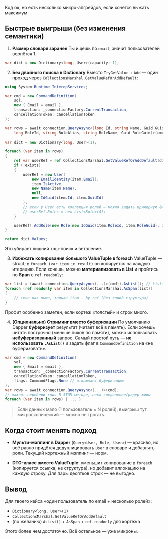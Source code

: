 Код ок, но есть несколько микро-апгрейдов, если хочется выжать максимум.

## Быстрые выигрыши (без изменения семантики)

1. **Размер словаря заранее**
   Ты ищешь по `email`, значит пользователей вернётся 1.

```csharp
var dict = new Dictionary<long, User>(capacity: 1);
```

2. **Без двойного поиска в Dictionary**
   Вместо `TryGetValue` + `Add` — один проход через `CollectionsMarshal.GetValueRefOrAddDefault`:

```csharp
using System.Runtime.InteropServices;

var cmd = new CommandDefinition(
    sql,
    new { Email = email },
    transaction: _connectionFactory.CurrentTransaction,
    cancellationToken: cancellationToken
);

var rows = await connection.QueryAsync<(long Id, string Name, Guid GuidId, bool IsActive, string Email,
    long RoleId, string RoleAlias, string RoleName, Guid RoleGuid)>(cmd);

var dict = new Dictionary<long, User>(1);

foreach (var item in rows)
{
    ref var userRef = ref CollectionsMarshal.GetValueRefOrAddDefault(dict, item.Id, out bool exists);
    if (!exists)
    {
        userRef = new User(
            new EmailIdentity(item.Email),
            item.IsActive,
            new Name(item.Name),
            null,
            new IdGuid(item.Id, item.GuidId)
        );
        // если у User есть коллекция ролей — можно задать примерную ёмкость
        // userRef.Roles = new List<Role>(4);
    }

    userRef!.AddRole(new Role(new IdGuid(item.RoleId, item.RoleGuid), item.RoleName, item.RoleAlias));
}

return dict.Values;
```

Это убирает лишний хэш-поиск и ветвление.

3. **Избежать копирования большого ValueTuple в foreach**
   ValueTuple — struct; в `foreach (var item in result)` он копируется на каждую итерацию.
   Если хочешь, можно **материализовать в List** и пройтись по **Span** с `ref readonly`:

```csharp
var list = (await connection.QueryAsync<(...)>(cmd)).AsList(); // List<...>
foreach (ref readonly var item in CollectionsMarshal.AsSpan(list))
{
    // тело как выше, только item — by-ref (без копий структуры)
}
```

Профит особенно заметен, если кортеж «толстый» и строк много.

4. **(Опционально) Стриминг вместо буферизации**
   По умолчанию Dapper **буферизует** результат (читает всё в память). Если хочешь читать построчно (меньше пиков по памяти), можно использовать **небуферизованный** запрос. Самый простой путь — **не использовать `.AsList()`** и задать флаг в `CommandDefinition` на «не буферизовать».

```csharp
var cmd = new CommandDefinition(
    sql,
    new { Email = email },
    transaction: _connectionFactory.CurrentTransaction,
    cancellationToken: cancellationToken,
    flags: CommandFlags.None // отключает буферизацию
);
var rows = await connection.QueryAsync<(...)>(cmd);
// важно: перебери rows В ЭТОМ методе, пока соединение/ридер живы
foreach (var item in rows) { ... }
```

> Если данных мало (1 пользователь × N ролей), выигрыш тут микроскопический — можно не трогать.

## Когда стоит менять подход

* **Мульти-мэппинг в Dapper** (`Query<User, Role, User>`) — красиво, но всё равно придётся дедуплицировать `User` в словаре и добавлять роли. Текущий кортежный мэппинг — норм.

* **DTO-класс вместо ValueTuple**: уменьшит копирование в `foreach` (копируется ссылка, не структура), но добавит аллокацию на каждую строку. Для пары десятков строк — не выгодно.

## Вывод

Для твоего кейса «один пользователь по email + несколько ролей»:

* `Dictionary<long, User>(1)`
* `CollectionsMarshal.GetValueRefOrAddDefault`
* (по желанию) `AsList()` + `AsSpan` + `ref readonly` для кортежа

Этого более чем достаточно. Всё остальное — уже микроны.
